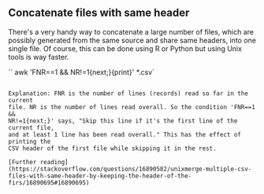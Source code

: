 ## Concatenate files with same header

There's a very handy way to concatenate a large number of files, which are
possibly generated from the same source and share same headers, into one single
file. Of course, this can be done using R or Python but using Unix tools is way
faster.

``
awk 'FNR==1 && NR!=1{next;}{print}' *.csv`
```

Explanation: FNR is the number of lines (records) read so far in the current
file. NR is the number of lines read overall. So the condition 'FNR==1 &&
NR!=1{next;}' says, "Skip this line if it's the first line of the current file,
and at least 1 line has been read overall." This has the effect of printing the
CSV header of the first file while skipping it in the rest.

[Further reading](https://stackoverflow.com/questions/16890582/unixmerge-multiple-csv-files-with-same-header-by-keeping-the-header-of-the-firs/16890695#16890695)
